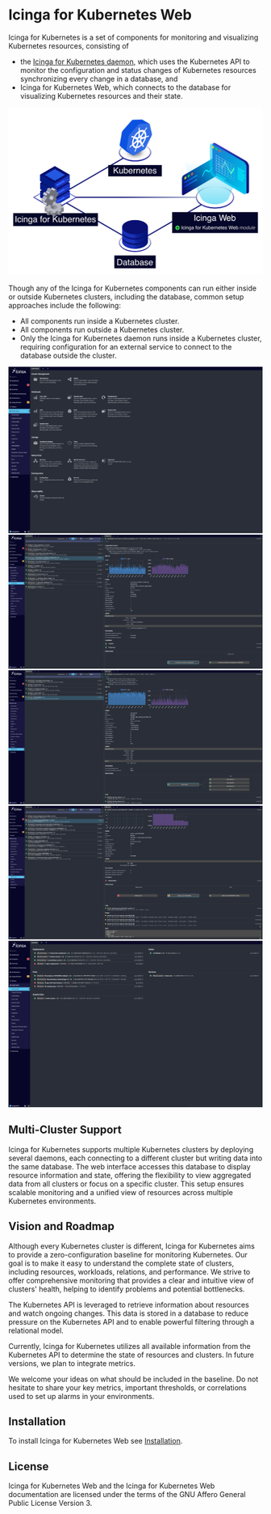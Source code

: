 # Icinga for Kubernetes Web

Icinga for Kubernetes is a set of components for monitoring and visualizing Kubernetes resources,
consisting of

* the [Icinga for Kubernetes daemon](https://icinga.com/docs/icinga-kubernetes),
  which uses the Kubernetes API to monitor the configuration and
  status changes of Kubernetes resources synchronizing every change in a database, and
* Icinga for Kubernetes Web, which connects to the database for visualizing Kubernetes resources and their state.

![Icinga for Kubernetes Overview](res/icinga-kubernetes-overview.png)

Though any of the Icinga for Kubernetes components can run either inside or outside Kubernetes clusters,
including the database, common setup approaches include the following:

* All components run inside a Kubernetes cluster.
* All components run outside a Kubernetes cluster.
* Only the Icinga for Kubernetes daemon runs inside a Kubernetes cluster,
  requiring configuration for an external service to connect to the database outside the cluster.

![Icinga Kubernetes Web Dashboard](res/icinga-kubernetes-dashboard.png)
![Icinga Kubernetes Web Deployment](res/icinga-kubernetes-deployment.png)
![Icinga Kubernetes Web Stateful Set](res/icinga-kubernetes-statefulset.png)
![Icinga Kubernetes Web Replica Set](res/icinga-kubernetes-replicaset.png)
![Icinga Kubernetes Web Favorites Dashboard](res/icinga-kubernetes-favorites-dashboard.png)

## Multi-Cluster Support

Icinga for Kubernetes supports multiple Kubernetes clusters by deploying several daemons,
each connecting to a different cluster but writing data into the same database.
The web interface accesses this database to display resource information and state,
offering the flexibility to view aggregated data from all clusters or focus on a specific cluster.
This setup ensures scalable monitoring and a unified view of resources across multiple Kubernetes environments.

## Vision and Roadmap

Although every Kubernetes cluster is different, Icinga for Kubernetes aims to provide a zero-configuration baseline for
monitoring Kubernetes. Our goal is to make it easy to understand the complete state of clusters, including resources,
workloads, relations, and performance. We strive to offer comprehensive monitoring that provides a clear and
intuitive view of clusters' health, helping to identify problems and potential bottlenecks.

The Kubernetes API is leveraged to retrieve information about resources and watch ongoing changes.
This data is stored in a database to reduce pressure on the Kubernetes API and
to enable powerful filtering through a relational model.

Currently, Icinga for Kubernetes utilizes all available information from the Kubernetes API to
determine the state of resources and clusters. In future versions, we plan to integrate metrics.

We welcome your ideas on what should be included in the baseline.
Do not hesitate to share your key metrics, important thresholds,
or correlations used to set up alarms in your environments.

## Installation

To install Icinga for Kubernetes Web see [Installation](02-Installation.md).

## License

Icinga for Kubernetes Web and the Icinga for Kubernetes Web documentation are licensed under the terms of the
GNU Affero General Public License Version 3.
